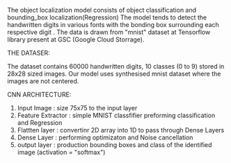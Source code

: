 The object localization model consists of object classification and bounding_box localization(Regression)
The model tends to detect the handwritten digits in various fonts with the bonding box surrounding each respective digit .
The data is drawn from "mnist" dataset at Tensorflow library present at GSC (Google Cloud Storrage).

THE DATASER:

The dataset contains 60000 handwritten  digits, 10 classes (0 to 9) stored in 28x28 sized images.
Our model uses synthesised mnist dataset where the images are not centered.

CNN ARCHITECTURE:

1. Input Image : size 75x75 to the input layer
3. Feature Extractor : simple MNIST classfifier preforming classification and Regression
5. Flattten layer : convertinr 2D array into 1D to pass through Dense Layers
7. Dense Layer : performing optimizaton and Noise cancellation
9. output layer : production bounding boxes and class of the identified image (activation = "softmax")



